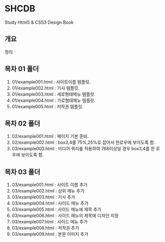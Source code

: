 # SHCDB
Study Html5 & CSS3 Design Book

## 개요
정리

## 목차 01 폴더
1. 01/example001.html : 사이트이름 템플릿.
2. 01/example002.html : 기사 템플릿.
3. 01/example003.html : 세로형태메뉴 템플릿.
4. 01/example004.html : 가로형태메뉴 템플릿.
5. 01/example005.html : 저작권 템플릿.

## 목차 02 폴더
1. 02/example001.html : 페이지 기본 준비.
2. 02/example002.html : box3,4를 75%,25%로 잡아서 한로우에 보이도록 함.
3. 03/example003.html : 미디어 쿼리를 적용하여 768이상일 경우 box3,4를 한 로우에 보이도록 함.

## 목차 03 폴더
1. 03/example001.html : 사이트 이름 추가
2. 03/example002.html : 상위 메뉴 추가
3. 03/example003.html : 기사 추가
4. 03/example004.html : 사이드 메뉴 추가
5. 03/example005.html : 사이드 메뉴에 제목 추가
6. 03/example006.html : 사이드 메뉴의 제목에 디자인 지정
7. 03/example007.html : 사이드 메뉴 추가
8. 03/example008.html : 저작권 추가
9. 03/example009.html : 본문 이미지 추가